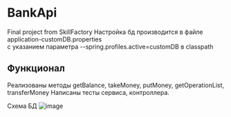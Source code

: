 # BankApi
Final project from SkillFactory
Настройка бд производится в файле application-customDB.properties<br>
с указанием параметра --spring.profiles.active=customDB в classpath
## Функционал 
Реализованы методы getBalance, takeMoney, putMoney, getOperationList, transferMoney
Написаны тесты сервиса, контроллера.

Схема БД
![image](https://github.com/Vanilock/BankApi/assets/35563565/e8a54b99-f7e6-40f4-92be-6bb33bc1917a)
